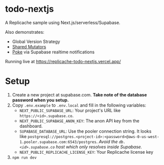# todo-nextjs

A Replicache sample using Next.js/serverless/Supabase.

Also demonstrates:

- Global Version Strategy
- [Shared Mutators](https://doc.replicache.dev/howto/share-mutators)
- [Poke](https://doc.replicache.dev/byob/poke) via Supabase realtime notifications

Running live at https://replicache-todo-nextjs.vercel.app/

# Setup

<ol>
 <li>Create a new project at supabase.com. <b>Take note of the database password when you setup.</b></li>
 <li>Copy <code>.env.example</code> to <code>.env.local</code> and fill in the following variables:
   <ul>
     <li><code>NEXT_PUBLIC_SUPABASE_URL</code>: Your project's URL like <code>https://&lt;id&gt;.supabase.co</code>.</li>
     <li><code>NEXT_PUBLIC_SUPABASE_ANON_KEY</code>: The anon API key from the dashboard.</li>
     <li><code>SUPABASE_DATABASE_URL</code>: Use the pooler connection string. It looks like <code>postgresql://postgres.&lt;project-id&gt;:&lt;password&gt;@aws-0-us-west-1.pooler.supabase.com:6543/postgres</code>. <em>Avoid the <code>db.&lt;id&gt;.supabase.co</code> host which only resolves inside Supabase.</em></li>
     <li><code>NEXT_PUBLIC_REPLICACHE_LICENSE_KEY</code>: Your Replicache license key</li>
   </ul>
  </li>
  <li><code>npm run dev</code></li>
</ol>
